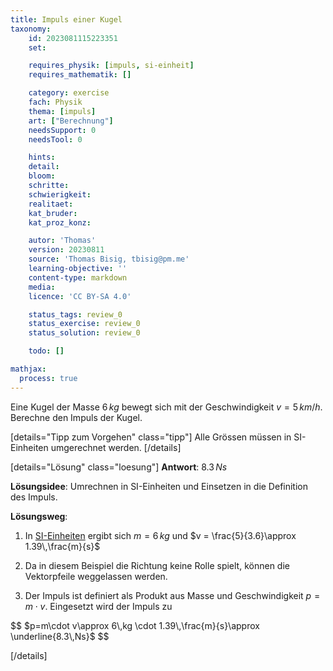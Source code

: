 ```yaml
---
title: Impuls einer Kugel
taxonomy:
	id: 2023081115223351
	set:

	requires_physik: [impuls, si-einheit]
	requires_mathematik: []

	category: exercise
	fach: Physik
	thema: [impuls]
	art: ["Berechnung"]
	needsSupport: 0
	needsTool: 0

	hints: 
	detail: 
	bloom: 
	schritte: 
	schwierigkeit: 
	realitaet:
	kat_bruder:
	kat_proz_konz: 

	autor: 'Thomas'
	version: 20230811
	source: 'Thomas Bisig, tbisig@pm.me'
	learning-objective: ''
	content-type: markdown
	media:
	licence: 'CC BY-SA 4.0'

	status_tags: review_0
	status_exercise: review_0
	status_solution: review_0

	todo: []

mathjax:
  process: true
---
```


Eine Kugel der Masse $6\,kg$ bewegt sich mit der Geschwindigkeit $v = 5\,km/h$. Berechne den Impuls der Kugel.

[details="Tipp zum Vorgehen" class="tipp"]
Alle Grössen müssen in SI-Einheiten umgerechnet werden.
[/details]

[details="Lösung" class="loesung"]
**Antwort**: $8.3\,Ns$

**Lösungsidee**:
Umrechnen in SI-Einheiten und Einsetzen in die Definition des Impuls.

**Lösungsweg**:
1. In [SI-Einheiten](konzept/konzept-1/) ergibt sich $m=6\,kg$ und $v = \frac{5}{3.6}\approx 1.39\,\frac{m}{s}$

2. Da in diesem Beispiel die Richtung keine Rolle spielt, können die Vektorpfeile weggelassen werden.

3. Der Impuls ist definiert als Produkt aus Masse und Geschwindigkeit $p=m\cdot v$. Eingesetzt wird der Impuls zu

$$
$p=m\cdot v\approx 6\,kg \cdot 1.39\,\frac{m}{s}\approx \underline{8.3\,Ns}$ 
$$

[/details]